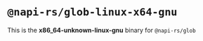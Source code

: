 # `@napi-rs/glob-linux-x64-gnu`

This is the **x86_64-unknown-linux-gnu** binary for `@napi-rs/glob`
